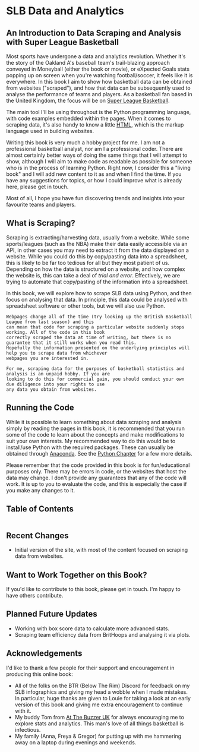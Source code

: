 # SLB Data and Analytics

## An Introduction to Data Scraping and Analysis with Super League Basketball

Most sports have undergone a data and analytics revolution. Whether it's the story of the Oakland A's baseball
team's trail-blazing approach conveyed in Moneyball (either the book or movie), or eXpected Goals stats popping up
on screen when you're watching football/soccer, it feels like it is everywhere. In this book I aim to show how
basketball data can be obtained from websites ("scraped"), and how that data can be subsequently used to analyse
the performance of teams and players. As a basketball fan based in the United Kingdom, the focus will be on
[Super League Basketball](https://www.superleaguebasketballm.co.uk).

The main tool I'll be using throughout is the Python programming language, with code examples embedded within the
pages. When it comes to scraping data, it's also handy to know a little [HTML](https://en.wikipedia.org/wiki/HTML), which is the markup language used in building websites.

Writing this book is very much a hobby project for me. I am not a professional basketball analyst, nor am I
a professional coder. There are almost certainly better ways of doing the same things that I will attempt to show,
although I will aim to make code as readable as possible for someone who is in the process of learning Python.
Right now, I consider this a "living book" and I will add new content to it as and when I find the time. If 
you have any suggestions for topics, or how I could improve what is already here, please get in touch.

Most of all, I hope you have fun discovering trends and insights into your favourite teams and players.

## What is Scraping?

Scraping is extracting/harvesting data, usually from a website. While some sports/leagues (such as the NBA) make their data easily accessible via an API, in other cases you may need to extract it from the data displayed on a website. While you could do this by copy/pasting data into a spreadsheet, this is likely to be far too tedious for all but they most patient of us. Depending on how the data is structured on a website, and how complex the website is, this can take a deal of *trial and error*. Effectively, we are trying to automate that copy/pasting of the information into a spreadsheet.

In this book, we will explore how to scrape SLB data using Python, and then focus on analysing that data. In principle, this data could be analysed with spreadsheet software or other tools, but we will also use Python.

```{warning}
Webpages change all of the time (try looking up the British Basketball League from last season) and this 
can mean that code for scraping a particular website suddenly stops working. All of the code in this book
correctly scraped the data at time of writing, but there is no guarantee that it still works when you read this.
Hopefully the information presented on the underlying principles will help you to scrape data from whichever 
webpages you are interested in.

For me, scraping data for the purposes of basketball statistics and analysis is an unpaid hobby. If you are
looking to do this for commercial gain, you should conduct your own due diligence into your rights to use
any data you obtain from websites.
```

## Running the Code

While it is possible to learn something about data scraping and analysis simply by reading the pages in this book,
it is recommended that you run some of the code to learn about the concepts and make modifications to suit your
own interests. My recommended way to do this would be to install/use Python with the required packages. These
can usually be obtained through [Anaconda](https://anaconda.org). See the [Python Chapter](python.md) for a few more details.

Please remember that the code provided in this book is for fun/educational purposes only. There may be errors in
code, or the websites that host the data may change. I don't provide any guarantees that any of the code will work.
It is up to you to evaluate the code, and this is especially the case if you make any changes to it.

## Table of Contents

```{tableofcontents}
```

## Recent Changes

- Initial version of the site, with most of the content focused on scraping data from websites.

## Want to Work Together on this Book?

If you'd like to contribute to this book, please get in touch. I'm happy to have others contribute.

## Planned Future Updates

- Working with box score data to calculate more advanced stats.
- Scraping team efficiency data from BritHoops and analysing it via plots.

## Acknowledgements

I'd like to thank a few people for their support and encouragement in producing this online book:

- All of the folks on the BTR (Below The Rim) Discord for feedback on my SLB infographics and giving my head a wobble when I made mistakes. In particular, huge thanks are given to Louie for taking a look at an early version of this book and giving me extra encouragement to continue with it.
- My buddy Tom from [At The Buzzer UK](https://www.atthebuzzeruk.co.uk) for always encouraging me to explore stats and analytics. This man's love of all things basketball is infectious.
- My family (Anna, Freya & Gregor) for putting up with me hammering away on a laptop during evenings and weekends.


